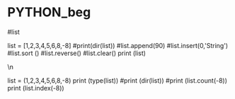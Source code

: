 # PYTHON_beg



#list

list = [1,2,3,4,5,6,8,-8]
#print(dir(list))
#list.append(90)
#list.insert(0,'String')
#list.sort ()
#list.reverse()
#list.clear()
print (list)


\n 



list = (1,2,3,4,5,6,8,-8)
print (type(list))
#print (dir(list))
#print (list.count(-8))
print (list.index(-8))

